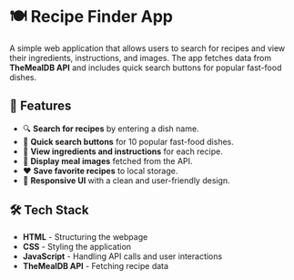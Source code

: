 # 🍽️ Recipe Finder App

A simple web application that allows users to search for recipes and view their ingredients, instructions, and images. The app fetches data from **TheMealDB API** and includes quick search buttons for popular fast-food dishes.

## 🚀 Features
- 🔍 **Search for recipes** by entering a dish name.
- 🍔 **Quick search buttons** for 10 popular fast-food dishes.
- 📜 **View ingredients and instructions** for each recipe.
- 📸 **Display meal images** fetched from the API.
- ❤️ **Save favorite recipes** to local storage.
- 🎨 **Responsive UI** with a clean and user-friendly design.

## 🛠️ Tech Stack
- **HTML** - Structuring the webpage
- **CSS** - Styling the application
- **JavaScript** - Handling API calls and user interactions
- **TheMealDB API** - Fetching recipe data


